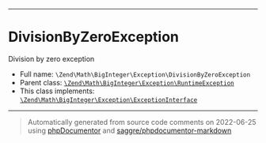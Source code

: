 ***

# DivisionByZeroException

Division by zero exception



* Full name: `\Zend\Math\BigInteger\Exception\DivisionByZeroException`
* Parent class: [`\Zend\Math\BigInteger\Exception\RuntimeException`](./RuntimeException.md)
* This class implements:
[`\Zend\Math\BigInteger\Exception\ExceptionInterface`](./ExceptionInterface.md)






***
> Automatically generated from source code comments on 2022-06-25 using [phpDocumentor](http://www.phpdoc.org/) and [saggre/phpdocumentor-markdown](https://github.com/Saggre/phpDocumentor-markdown)
